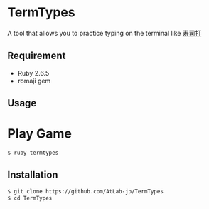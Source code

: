 TermTypes
=========

A tool that allows you to practice typing on the terminal like [寿司打](http://typingx0.net/sushida/)


## Requirement
- Ruby 2.6.5
- romaji gem


## Usage
# Play Game
```sh
$ ruby termtypes
```

## Installation
```sh
$ git clone https://github.com/AtLab-jp/TermTypes
$ cd TermTypes
```
